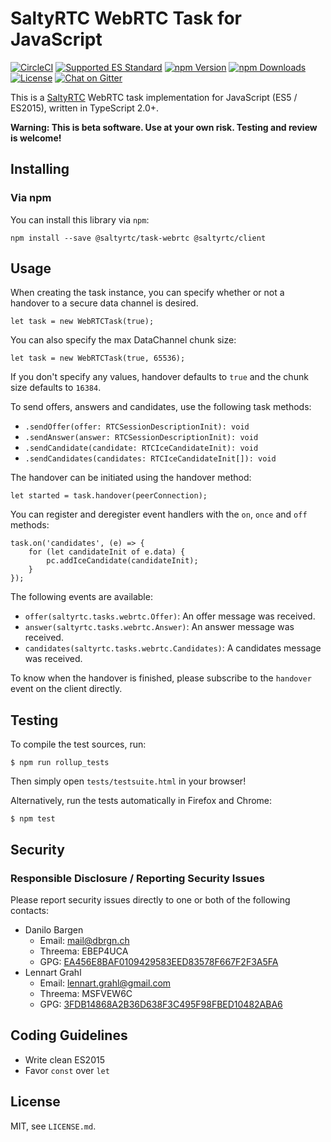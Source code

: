 # SaltyRTC WebRTC Task for JavaScript

[![CircleCI](https://circleci.com/gh/saltyrtc/saltyrtc-task-webrtc-js/tree/master.svg?style=shield)](https://circleci.com/gh/saltyrtc/saltyrtc-task-webrtc-js/tree/master)
[![Supported ES Standard](https://img.shields.io/badge/javascript-ES5%20%2F%20ES2015-yellow.svg)](https://github.com/saltyrtc/saltyrtc-task-webrtc-js)
[![npm Version](https://img.shields.io/npm/v/@saltyrtc/task-webrtc.svg?maxAge=2592000)](https://www.npmjs.com/package/@saltyrtc/task-webrtc)
[![npm Downloads](https://img.shields.io/npm/dt/@saltyrtc/task-webrtc.svg?maxAge=3600)](https://www.npmjs.com/package/@saltyrtc/task-webrtc)
[![License](https://img.shields.io/badge/license-MIT-blue.svg)](https://github.com/saltyrtc/saltyrtc-task-webrtc-js)
[![Chat on Gitter](https://badges.gitter.im/saltyrtc/Lobby.svg)](https://gitter.im/saltyrtc/Lobby)

This is a [SaltyRTC](https://saltyrtc.org/) WebRTC task implementation for
JavaScript (ES5 / ES2015), written in TypeScript 2.0+.

**Warning: This is beta software. Use at your own risk. Testing and review is
welcome!**

## Installing

### Via npm

You can install this library via `npm`:

    npm install --save @saltyrtc/task-webrtc @saltyrtc/client

## Usage

When creating the task instance, you can specify whether or not a handover to a secure data channel is desired.

    let task = new WebRTCTask(true);

You can also specify the max DataChannel chunk size:

    let task = new WebRTCTask(true, 65536);

If you don't specify any values, handover defaults to `true` and the chunk size defaults to `16384`.

To send offers, answers and candidates, use the following task methods:

* `.sendOffer(offer: RTCSessionDescriptionInit): void`
* `.sendAnswer(answer: RTCSessionDescriptionInit): void`
* `.sendCandidate(candidate: RTCIceCandidateInit): void`
* `.sendCandidates(candidates: RTCIceCandidateInit[]): void`

The handover can be initiated using the handover method:

    let started = task.handover(peerConnection);

You can register and deregister event handlers with the `on`, `once` and `off` methods:

    task.on('candidates', (e) => {
        for (let candidateInit of e.data) {
            pc.addIceCandidate(candidateInit);
        }
    });

The following events are available:

* `offer(saltyrtc.tasks.webrtc.Offer)`: An offer message was received.
* `answer(saltyrtc.tasks.webrtc.Answer)`: An answer message was received.
* `candidates(saltyrtc.tasks.webrtc.Candidates)`: A candidates message was received.

To know when the handover is finished, please subscribe to the `handover` event on the client directly.

## Testing

To compile the test sources, run:

    $ npm run rollup_tests

Then simply open `tests/testsuite.html` in your browser!

Alternatively, run the tests automatically in Firefox and Chrome:

    $ npm test

## Security

### Responsible Disclosure / Reporting Security Issues

Please report security issues directly to one or both of the following contacts:

- Danilo Bargen
    - Email: mail@dbrgn.ch
    - Threema: EBEP4UCA
    - GPG: [EA456E8BAF0109429583EED83578F667F2F3A5FA][keybase-dbrgn]
- Lennart Grahl
    - Email: lennart.grahl@gmail.com
    - Threema: MSFVEW6C
    - GPG: [3FDB14868A2B36D638F3C495F98FBED10482ABA6][keybase-lgrahl]

[keybase-dbrgn]: https://keybase.io/dbrgn
[keybase-lgrahl]: https://keybase.io/lgrahl

## Coding Guidelines

- Write clean ES2015
- Favor `const` over `let`

## License

MIT, see `LICENSE.md`.
